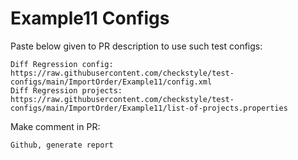# Example11 Configs
Paste below given to PR description to use such test configs:
```
Diff Regression config: https://raw.githubusercontent.com/checkstyle/test-configs/main/ImportOrder/Example11/config.xml
Diff Regression projects: https://raw.githubusercontent.com/checkstyle/test-configs/main/ImportOrder/Example11/list-of-projects.properties
```
Make comment in PR:
```
Github, generate report
```
